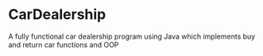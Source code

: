 # CarDealership
A fully functional car dealership program using Java which implements buy and return car functions and OOP
